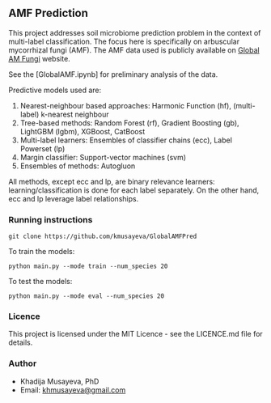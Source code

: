 ## AMF Prediction

This project addresses soil microbiome prediction problem in the context of multi-label classification. The focus here is specifically on arbuscular mycorrhizal fungi (AMF).
The AMF data used is publicly available on [Global AM Fungi](https://globalamfungi.com/) website. 

See the [GlobalAMF.ipynb] for preliminary analysis of the data. 

Predictive models used are:

1. Nearest-neighbour based approaches: Harmonic Function (hf), (multi-label) k-nearest neighbour
2. Tree-based methods: Random Forest (rf), Gradient Boosting (gb), LightGBM (lgbm), XGBoost, CatBoost
3. Multi-label learners: Ensembles of classifier chains (ecc), Label Powerset (lp)
4. Margin classifier: Support-vector machines (svm)
5. Ensembles of methods: Autogluon

All methods, except ecc and lp, are binary relevance learners: learning/classification is done for each label separately.
On the other hand, ecc and lp leverage label relationships.



### Running instructions
```
git clone https://github.com/kmusayeva/GlobalAMFPred
```

To train the models:

```
python main.py --mode train --num_species 20
```

To test the models:
```
python main.py --mode eval --num_species 20
```


### Licence
This project is licensed under the MIT Licence - see the LICENCE.md file for details.


### Author
* Khadija Musayeva, PhD 
* Email: [khmusayeva@gmail.com](khmusayeva@gmail.com)


